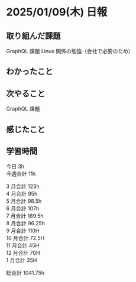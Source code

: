 # 2025/01/09(木) 日報

## 取り組んだ課題

GraphQL 課題
Linux 関係の勉強（会社で必要のため）

## わかったこと

## 次やること

GraphQL 課題

## 感じたこと

## 学習時間

今日 3h
<br />
今週合計 11h
<br />

3 月合計 123h
<br />
4 月合計 95h
<br />
5 月合計 98.5h
<br />
6 月合計 107h
<br />
7 月合計 189.5h
<br />
8 月合計 96.25h
<br />
9 月合計 110H
<br />
10 月合計 72.5H
<br />
11 月合計 45H
<br />
12 月合計 70H
<br />
1 月合計 35H

総合計 1041.75h
